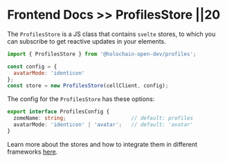 # Frontend Docs >> ProfilesStore ||20

The `ProfilesStore` is a JS class that contains `svelte` stores, to which you can subscribe to get reactive updates in your elements. 

```js
import { ProfilesStore } from '@holochain-open-dev/profiles';

const config = {
  avatarMode: 'identicon'
};
const store = new ProfilesStore(cellClient, config);
```

The config for the `ProfilesStore` has these options:

```ts
export interface ProfilesConfig {
  zomeName: string;                     // default: profiles
  avatarMode: 'identicon' | 'avatar';   // default: 'avatar'
}
```

Learn more about the stores and how to integrate them in different frameworks [here]().